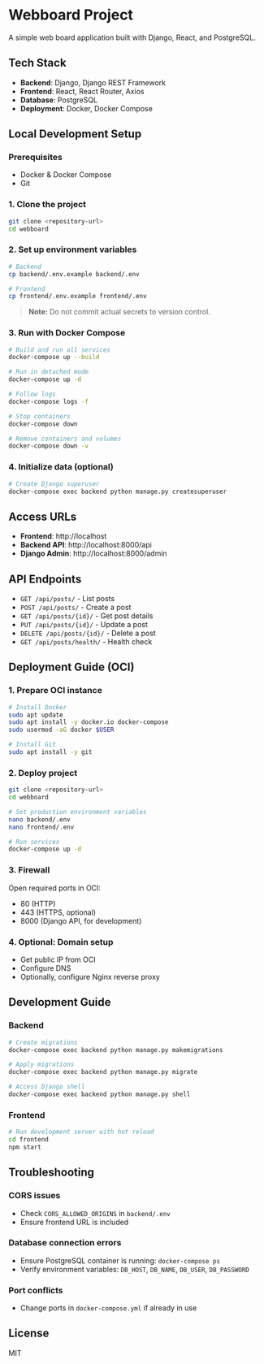 # Webboard Project

A simple web board application built with Django, React, and PostgreSQL.

## Tech Stack

- **Backend**: Django, Django REST Framework
- **Frontend**: React, React Router, Axios
- **Database**: PostgreSQL
- **Deployment**: Docker, Docker Compose

## Local Development Setup

### Prerequisites
- Docker & Docker Compose
- Git

### 1. Clone the project
```bash
git clone <repository-url>
cd webboard
```

### 2. Set up environment variables
```bash
# Backend
cp backend/.env.example backend/.env

# Frontend
cp frontend/.env.example frontend/.env
```
> **Note:** Do not commit actual secrets to version control.

### 3. Run with Docker Compose
```bash
# Build and run all services
docker-compose up --build

# Run in detached mode
docker-compose up -d

# Follow logs
docker-compose logs -f

# Stop containers
docker-compose down

# Remove containers and volumes
docker-compose down -v
```

### 4. Initialize data (optional)
```bash
# Create Django superuser
docker-compose exec backend python manage.py createsuperuser
```

## Access URLs

- **Frontend**: http://localhost
- **Backend API**: http://localhost:8000/api
- **Django Admin**: http://localhost:8000/admin

## API Endpoints

- `GET /api/posts/` - List posts
- `POST /api/posts/` - Create a post
- `GET /api/posts/{id}/` - Get post details
- `PUT /api/posts/{id}/` - Update a post
- `DELETE /api/posts/{id}/` - Delete a post
- `GET /api/posts/health/` - Health check

## Deployment Guide (OCI)

### 1. Prepare OCI instance
```bash
# Install Docker
sudo apt update
sudo apt install -y docker.io docker-compose
sudo usermod -aG docker $USER

# Install Git
sudo apt install -y git
```

### 2. Deploy project
```bash
git clone <repository-url>
cd webboard

# Set production environment variables
nano backend/.env
nano frontend/.env

# Run services
docker-compose up -d
```

### 3. Firewall
Open required ports in OCI:
- 80 (HTTP)
- 443 (HTTPS, optional)
- 8000 (Django API, for development)

### 4. Optional: Domain setup
- Get public IP from OCI
- Configure DNS
- Optionally, configure Nginx reverse proxy

## Development Guide

### Backend
```bash
# Create migrations
docker-compose exec backend python manage.py makemigrations

# Apply migrations
docker-compose exec backend python manage.py migrate

# Access Django shell
docker-compose exec backend python manage.py shell
```

### Frontend
```bash
# Run development server with hot reload
cd frontend
npm start
```

## Troubleshooting

### CORS issues
- Check `CORS_ALLOWED_ORIGINS` in `backend/.env`
- Ensure frontend URL is included

### Database connection errors
- Ensure PostgreSQL container is running: `docker-compose ps`
- Verify environment variables: `DB_HOST`, `DB_NAME`, `DB_USER`, `DB_PASSWORD`

### Port conflicts
- Change ports in `docker-compose.yml` if already in use

## License
MIT

